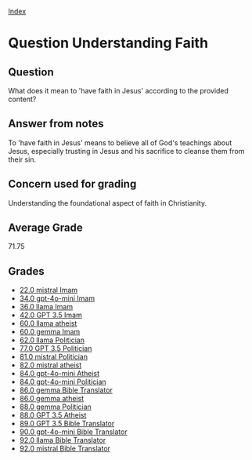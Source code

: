 
[Index](../../index.md)
# Question Understanding Faith
## Question
What does it mean to 'have faith in Jesus' according to the provided content?

## Answer from notes
To 'have faith in Jesus' means to believe all of God's teachings about Jesus, especially trusting in Jesus and his sacrifice to cleanse them from their sin.

## Concern used for grading
Understanding the foundational aspect of faith in Christianity.

## Average Grade
71.75

## Grades
 * [22.0 mistral Imam](../answers/mistral_Imam/Understanding_Faith.md)
 * [34.0 gpt-4o-mini Imam](../answers/gpt-4o-mini_Imam/Understanding_Faith.md)
 * [36.0 llama Imam](../answers/llama_Imam/Understanding_Faith.md)
 * [42.0 GPT 3.5 Imam](../answers/GPT_3.5_Imam/Understanding_Faith.md)
 * [60.0 llama atheist](../answers/llama_atheist/Understanding_Faith.md)
 * [60.0 gemma Imam](../answers/gemma_Imam/Understanding_Faith.md)
 * [62.0 llama Politician](../answers/llama_Politician/Understanding_Faith.md)
 * [77.0 GPT 3.5 Politician](../answers/GPT_3.5_Politician/Understanding_Faith.md)
 * [81.0 mistral Politician](../answers/mistral_Politician/Understanding_Faith.md)
 * [82.0 mistral atheist](../answers/mistral_atheist/Understanding_Faith.md)
 * [84.0 gpt-4o-mini Atheist](../answers/gpt-4o-mini_Atheist/Understanding_Faith.md)
 * [84.0 gpt-4o-mini Politician](../answers/gpt-4o-mini_Politician/Understanding_Faith.md)
 * [86.0 gemma Bible Translator](../answers/gemma_Bible_Translator/Understanding_Faith.md)
 * [86.0 gemma atheist](../answers/gemma_atheist/Understanding_Faith.md)
 * [88.0 gemma Politician](../answers/gemma_Politician/Understanding_Faith.md)
 * [88.0 GPT 3.5 Atheist](../answers/GPT_3.5_Atheist/Understanding_Faith.md)
 * [89.0 GPT 3.5 Bible Translator](../answers/GPT_3.5_Bible_Translator/Understanding_Faith.md)
 * [90.0 gpt-4o-mini Bible Translator](../answers/gpt-4o-mini_Bible_Translator/Understanding_Faith.md)
 * [92.0 llama Bible Translator](../answers/llama_Bible_Translator/Understanding_Faith.md)
 * [92.0 mistral Bible Translator](../answers/mistral_Bible_Translator/Understanding_Faith.md)
